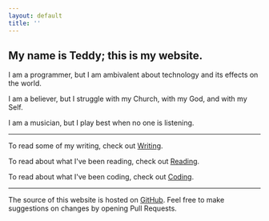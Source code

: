 ```yaml
---
layout: default
title: ''
---
```


## My name is Teddy; this is my website.

I am a programmer, but I am ambivalent about technology and its effects on the world. 

I am a believer, but I struggle with my Church, with my God, and with my Self.

I am a musician, but I play best when no one is listening.

---

To read some of my writing, check out [Writing](/writing).

To read about what I've been reading, check out [Reading](/reading).

To read about what I've been coding, check out [Coding](/coding).

---

The source of this website is hosted on [GitHub](http://{{site.github.hostname}}/{{site.github_username}}/{{site.github_repository}}). Feel free to make suggestions on changes by opening Pull Requests.



